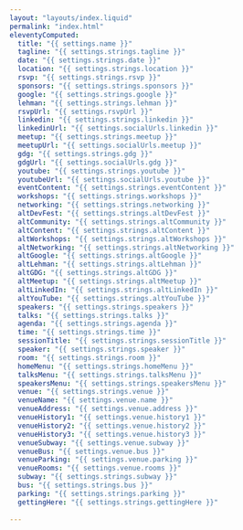 ```yaml
---
layout: "layouts/index.liquid"
permalink: "index.html"
eleventyComputed:
  title: "{{ settings.name }}"
  tagline: "{{ settings.strings.tagline }}"
  date: "{{ settings.strings.date }}"
  location: "{{ settings.strings.location }}"
  rsvp: "{{ settings.strings.rsvp }}"
  sponsors: "{{ settings.strings.sponsors }}"
  google: "{{ settings.strings.google }}"
  lehman: "{{ settings.strings.lehman }}"
  rsvpUrl: "{{ settings.rsvpUrl }}"
  linkedin: "{{ settings.strings.linkedin }}"
  linkedinUrl: "{{ settings.socialUrls.linkedin }}"
  meetup: "{{ settings.strings.meetup }}"
  meetupUrl: "{{ settings.socialUrls.meetup }}"
  gdg: "{{ settings.strings.gdg }}"
  gdgUrl: "{{ settings.socialUrls.gdg }}"
  youtube: "{{ settings.strings.youtube }}"
  youtubeUrl: "{{ settings.socialUrls.youtube }}"
  eventContent: "{{ settings.strings.eventContent }}"
  workshops: "{{ settings.strings.workshops }}"
  networking: "{{ settings.strings.networking }}"
  altDevFest: "{{ settings.strings.altDevFest }}"
  altCommunity: "{{ settings.strings.altCommunity }}"
  altContent: "{{ settings.strings.altContent }}"
  altWorkshops: "{{ settings.strings.altWorkshops }}"
  altNetworking: "{{ settings.strings.altNetworking }}"
  altGoogle: "{{ settings.strings.altGoogle }}"
  altLehman: "{{ settings.strings.altLehman }}"
  altGDG: "{{ settings.strings.altGDG }}"
  altMeetup: "{{ settings.strings.altMeetup }}"
  altLinkedIn: "{{ settings.strings.altLinkedIn }}"
  altYouTube: "{{ settings.strings.altYouTube }}"
  speakers: "{{ settings.strings.speakers }}"
  talks: "{{ settings.strings.talks }}"
  agenda: "{{ settings.strings.agenda }}"
  time: "{{ settings.strings.time }}"
  sessionTitle: "{{ settings.strings.sessionTitle }}"
  speaker: "{{ settings.strings.speaker }}"
  room: "{{ settings.strings.room }}"
  homeMenu: "{{ settings.strings.homeMenu }}"
  talksMenu: "{{ settings.strings.talksMenu }}"
  speakersMenu: "{{ settings.strings.speakersMenu }}"
  venue: "{{ settings.strings.venue }}"
  venueName: "{{ settings.venue.name }}"
  venueAddress: "{{ settings.venue.address }}"
  venueHistory1: "{{ settings.venue.history1 }}"
  venueHistory2: "{{ settings.venue.history2 }}"
  venueHistory3: "{{ settings.venue.history3 }}"
  venueSubway: "{{ settings.venue.subway }}"
  venueBus: "{{ settings.venue.bus }}"
  venueParking: "{{ settings.venue.parking }}"
  venueRooms: "{{ settings.venue.rooms }}"
  subway: "{{ settings.strings.subway }}"
  bus: "{{ settings.strings.bus }}"
  parking: "{{ settings.strings.parking }}"
  gettingHere: "{{ settings.strings.gettingHere }}"
  
---
```


